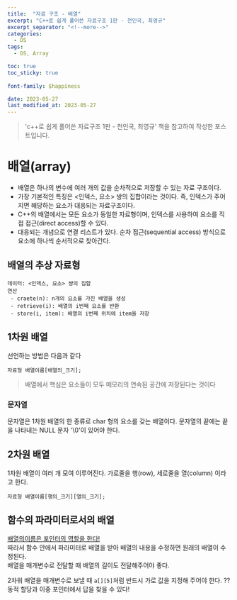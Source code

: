 ```yaml
---
title:  "자료 구조 - 배열"
excerpt: "C++로 쉽게 풀어쓴 자료구조 1판 - 천인국, 최영규"
excerpt_separator: "<!--more-->"
categories:
  - DS
tags:
  - DS, Array

toc: true
toc_sticky: true
 
font-family: $happiness

date: 2023-05-27
last_modified_at: 2023-05-27
---
```

> 'c++로 쉽게 풀어쓴 자료구조 1판 - 천인국, 최영규' 책을 참고하여 작성한 포스트입니다.

# 배열(array)
* 배열은 하나의 변수에 여러 개의 값을 순차적으로 저장할 수 있는 자료 구조이다.
* 가장 기본적인 특징은 <인덱스, 요소> 쌍의 집합이라는 것이다. 즉, 인덱스가 주어지면 해당하는 요소가 대응되는 자료구조이다.
* C++의 배열에서는 모든 요소가 동일한 자료형이며, 인덱스를 사용하여 요소를 직접 접근(direct access)할 수 있다.
* 대응되는 개념으로 연결 리스트가 있다. 순차 접근(sequential access) 방식으로 요소에 하나씩 순서적으로 찾아간다.


## 배열의 추상 자료형

```
데이터: <인덱스, 요소> 쌍의 집합
연산
 - craete(n): n개의 요소를 가진 배열을 생성
 - retrieve(i): 배열의 i번째 요소를 반환
 - store(i, item): 배열의 i번째 위치에 item을 저장 
```
## 1차원 배열
선언하는 방법은 다음과 같다
```
자료형 배열이름[배열의_크기];
```
> 배열에서 핵심은 요소들이 모두 메모리의 연속된 공간에 저장된다는 것이다  
### 문자열
문자열은 1차원 배열의 한 종류로 char 형의 요소를 갖는 배열이다. 문자열의 끝에는 끝을 나타내는 NULL 문자 '\0'이 있어야 한다.


## 2차원 배열
1차원 배열이 여러 개 모여 이루어진다. 가로줄을 행(row), 세로줄을 열(column) 이라고 한다.
```
자료형 배열이름[행의_크기][열의_크기];
```

## 함수의 파라미터로서의 배열
<u>배열의이름은 포인터의 역할을 한다!</u>  
따라서 함수 안에서 파라미터로 배열을 받아 배열의 내용을 수정하면 원래의 배열이 수정된다.  
배열을 매개변수로 전달할 때 배열의 길이도 전달해주어야 좋다.


2차워 배열을 매개변수로 보낼 때 ```a[][5]```처럼 반드시 가로 값을 지정해 주어야 한다. ??
동적 할당과 이중 포인터에서 답을 찾을 수 있다!
 
